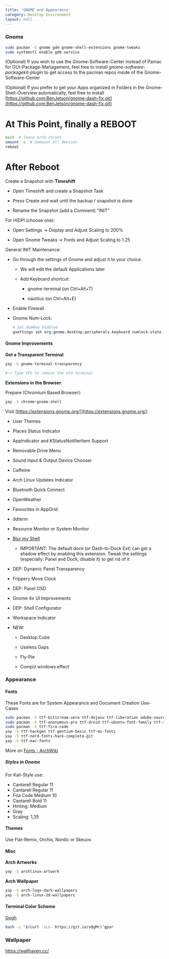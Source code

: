 ```yaml
---
title: 'GNOME and Appearance'
category: Desktop Environment
layout: null
---
```


### Gnome

```bash
sudo pacman -S gnome gdm gnome-shell-extensions gnome-tweaks
sudo systemctl enable gdm.service
```

(Optional) If you wish to use the Gnome-Software-Center instead of Pamac for GUI-Package-Management, feel free to install *gnome-software-packagekit-plugin* to get access to the pacman repos inside of the Gnome-Software-Center

(Optional) If you prefer to get your Apps organized in Folders in the Gnome-Shell-Overview automatically, feel free to install [https://github.com:BenJetson/gnome-dash-fix.git](https://github.com:BenJetson/gnome-dash-fix.git)

# At This Point, finally a REBOOT

```bash
exit  # leave arch-chroot
umount -a  # Unmount all devices
reboot
```

# After Reboot

Create a Snapshot with **Timeshift**

* Open Timeshift and create a Snapshot Task

* Press Create and wait until the backup / snapshot is done

* Rename the Snapshot (add a Comment) "INIT"

For HiDPI (choose one):

- Open Settings -> Display and Adjust Scaling to 200%

- Open Gnome Tweaks -> Fonts and Adjust Scaling to 1.25

General INIT Maintenance:

- Go through the settings of Gnome and adjust it to your choice.
  
  - We will edit the default Applications later
  
  - Add Keyboard shortcut:
    
    - gnome-terminal (on Ctrl+Alt+T)
    
    - nautilus (on Ctrl+Alt+E)

- Enable Firewall

- Gnome Num-Lock:
  
  ```bash
  # Set NumKey Enabled
  gsettings set org.gnome.desktop.peripherals.keyboard numlock-state true
  ```

#### Gnome Improvements

**Get a Transparent Terminal**

```bash
yay -S gnome-terminal-transparency

#-> Type YES to remove the old terminal
```

**Extensions in the Browser**:

Prepare (Chromium Based Browser):

```bash
yay -S chrome-gnome-shell
```

Visit [https://extensions.gnome.org/](https://extensions.gnome.org/)

* User Themes

* Places Status Indicator

* AppIndicator and KStatusNotifierItem Support

* Removable Drive Menu

* Sound Input & Output Device Chooser

* Caffeine

* Arch Linux Updates Indicator 

* Bluetooth Quick Connect 

* OpenWeather 

* Favourites in AppGrid 

* ddterm

* Resource Monitor or System Monitor

* [Blur my Shell](https://extensions.gnome.org/extension/3193/blur-my-shell/)
  
  * IMPORTANT: The default dock (or Dash-to-Dock Ext) can get a shadow effect by enabling this extension. Tweak the settings (especially: Panel and Dock, disable it) to get rid of it

* DEP: Dynamic Panel Transparency

* Frippery Move Clock

* DEP: Panel OSD

* Gnome 4x UI Improvements 

* DEP: Shell Configurator

* Workspace Indicator

* NEW:
  
  * Desktop Cube
  
  * Useless Gaps
  
  * Fly-Pie
  
  * Compiz windows effect

### Appearance

#### Fonts

These Fonts are for System Appearance and Document Creation Use-Cases

```bash
sudo pacman -S ttf-bitstream-vera ttf-dejavu ttf-liberation adobe-source-sans-pro-fonts
sudo pacman -S ttf-anonymous-pro ttf-droid ttf-ubuntu-font-family ttf-roboto ttf-roboto-mono ttf-font-awesome
sudo pacman -S ttf-fira-code
yay -S ttf-hackgen ttf-gentium-basic ttf-ms-fonts
yay -S ttf-nerd-fonts-hack-complete-git 
yay -S ttf-mac-fonts


```

More on [Fonts - ArchWiki](https://wiki.archlinux.org/title/fonts)

##### Styles in Gnome

For Kali-Style use:

- Cantarell Regular 11
- Cantarell Regular 11
- Fira Code Medium 10
- Cantarell Bold 11
- Hinting: Medium
- Gray
- Scaling: 1,35

#### Themes

Use Flat-Remix, Orchis, Nordic or Skeuos

#### Misc

**Arch Artworks**

```bash
yay -S archlinux-artwork
```

**Arch Wallpaper**

```bash
yay -S arch-logo-dark-wallpapers
yay -S arch-linux-2d-wallpapers
```

#### Terminal Color Scheme

[Gogh](http://mayccoll.github.io/Gogh/)

```bash
bash -c "$(curl -sLo- https://git.io/vQgMr)"gpar
```

### Wallpaper

https://wallhaven.cc/
